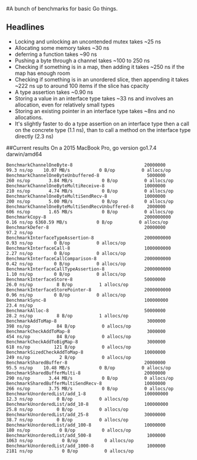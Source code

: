 
#A bunch of benchmarks for basic Go things.

## Headlines

- Locking and unlocking an uncontended mutex takes ~25 ns
- Allocating some memory takes ~30 ns
- deferring a function takes ~90 ns
- Pushing a byte through a channel takes ~100 to 250 ns
- Checking if something is in a map, then adding it takes ~250 ns if the map has enough room
- Checking if something is in an unordered slice, then appending it takes ~222 ns up to around 100 items if the slice has cpacity
- A type assertion takes ~0.90 ns
- Storing a value in an interface type takes ~33 ns and involves an allocation, even for relatively small types
- Storing an existing pointer in an interface type takes ~8ns and no allocations.
- It's slightly faster to do a type assertion on an interface type then a call on the concrete type (1.1 ns), than to call a method on the interface type directly (2.3 ns)

##Current results
On a 2015 MacBook Pro, go version go1.7.4 darwin/amd64

```
BenchmarkChannelOneByte-8                          	20000000	        99.3 ns/op	  10.07 MB/s	       0 B/op	       0 allocs/op
BenchmarkChannelOneByteUnbuffered-8                	 5000000	       260 ns/op	   3.84 MB/s	       0 B/op	       0 allocs/op
BenchmarkChannelOneByteMultiReceive-8              	10000000	       210 ns/op	   4.74 MB/s	       0 B/op	       0 allocs/op
BenchmarkChannelOneByteMultiSendRecv-8             	10000000	       200 ns/op	   5.00 MB/s	       0 B/op	       0 allocs/op
BenchmarkChannelOneByteMultiSendRecvUnbuffered-8   	 2000000	       606 ns/op	   1.65 MB/s	       0 B/op	       0 allocs/op
BenchmarkCopy-8                                    	2000000000	         0.16 ns/op	6360.59 MB/s	       0 B/op	       0 allocs/op
BenchmarkDefer-8                                   	20000000	        97.2 ns/op
BenchmarkInterfaceTypeAssertion-8                  	2000000000	         0.93 ns/op	       0 B/op	       0 allocs/op
BenchmarkInterfaceCall-8                           	1000000000	         2.27 ns/op	       0 B/op	       0 allocs/op
BenchmarkInterfaceCallComparison-8                 	2000000000	         0.42 ns/op	       0 B/op	       0 allocs/op
BenchmarkInterfaceCallTypeAssertion-8              	2000000000	         1.10 ns/op	       0 B/op	       0 allocs/op
BenchmarkInterfaceStore-8                          	50000000	        26.0 ns/op	       8 B/op	       1 allocs/op
BenchmarkInterfaceStorePointer-8                   	2000000000	         0.96 ns/op	       0 B/op	       0 allocs/op
BenchmarkSync-8                                    	100000000	        23.4 ns/op
BenchmarkAlloc-8                                   	50000000	        28.2 ns/op	       8 B/op	       1 allocs/op
BenchmarkAddToMap-8                                	 3000000	       398 ns/op	      84 B/op	       0 allocs/op
BenchmarkCheckAddToMap-8                           	 3000000	       454 ns/op	      84 B/op	       0 allocs/op
BenchmarkCheckAddToBigMap-8                        	 3000000	       618 ns/op	     121 B/op	       0 allocs/op
BenchmarkSizedCheckAddToMap-8                      	10000000	       249 ns/op	       2 B/op	       0 allocs/op
BenchmarkSharedBuffer-8                            	20000000	        95.5 ns/op	  10.48 MB/s	       0 B/op	       0 allocs/op
BenchmarkSharedBufferMulti-8                       	20000000	       290 ns/op	   3.44 MB/s	       0 B/op	       0 allocs/op
BenchmarkSharedBufferMultiSendRecv-8               	10000000	       266 ns/op	   3.75 MB/s	       0 B/op	       0 allocs/op
BenchmarkUnorderedList/add_1-8                     	100000000	        12.3 ns/op	       0 B/op	       0 allocs/op
BenchmarkUnorderedList/add_10-8                    	100000000	        25.8 ns/op	       0 B/op	       0 allocs/op
BenchmarkUnorderedList/add_25-8                    	30000000	        38.7 ns/op	       0 B/op	       0 allocs/op
BenchmarkUnorderedList/add_100-8                   	10000000	       180 ns/op	       0 B/op	       0 allocs/op
BenchmarkUnorderedList/add_500-8                   	 1000000	      1063 ns/op	       0 B/op	       0 allocs/op
BenchmarkUnorderedList/add_1000-8                  	 1000000	      2181 ns/op	       0 B/op	       0 allocs/op
```
